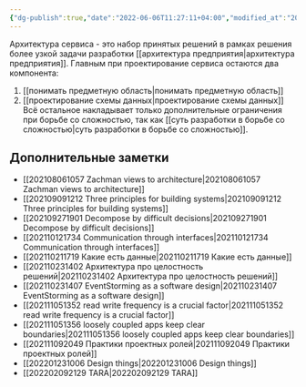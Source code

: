 ```yaml
---
{"dg-publish":true,"date":"2022-06-06T11:27:11+04:00","modified_at":"2023-01-03T12:02:29+04:00","permalink":"/arhitektura-servisa/","dgHomeLink":false,"dgPassFrontmatter":true}
---
```



Архитектура сервиса - это набор принятых решений в рамках решения более узкой задачи разработки [[архитектура предприятия|архитектура предприятия]]. 
Главным при проектирование сервиса остаются два компонента:
1. [[понимать предметную область|понимать предметную область]]
2. [[проектирование схемы данных|проектирование схемы данных]]
Всё остальное накладывает только дополнительные ограничения при борьбе со сложностью, так как [[суть разработки в борьбе со сложностью|суть разработки в борьбе со сложностью]].

## Дополнительные заметки

- [[202108061057 Zachman views to architecture|202108061057 Zachman views to architecture]]
- [[202109091212 Three principles for building systems|202109091212 Three principles for building systems]]
- [[202109271901 Decompose by difficult decisions|202109271901 Decompose by difficult decisions]]
- [[202110121734 Communication through interfaces|202110121734 Communication through interfaces]]
- [[202110211719 Какие есть данные|202110211719 Какие есть данные]]
- [[202110231402 Архитектура про целостность решений|202110231402 Архитектура про целостность решений]]
- [[202110231407 EventStorming as a software design|202110231407 EventStorming as a software design]]
- [[202111051352 read write frequency is a crucial factor|202111051352 read write frequency is a crucial factor]]
- [[202111051356 loosely coupled apps keep clear boundaries|202111051356 loosely coupled apps keep clear boundaries]]
- [[202111092049 Практики проектных ролей|202111092049 Практики проектных ролей]]
- [[202201231006 Design things|202201231006 Design things]]
- [[202202092129 TARA|202202092129 TARA]]

